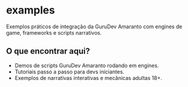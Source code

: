 # examples

Exemplos práticos de integração da GuruDev Amaranto com engines de game, frameworks e scripts narrativos.

## O que encontrar aqui?

- Demos de scripts GuruDev Amaranto rodando em engines.
- Tutoriais passo a passo para devs iniciantes.
- Exemplos de narrativas interativas e mecânicas adultas 18+.

